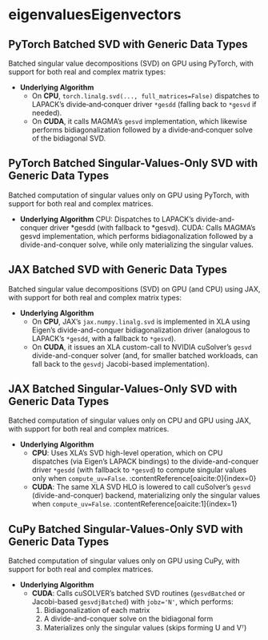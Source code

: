 # eigenvaluesEigenvectors

## PyTorch Batched SVD with Generic Data Types

Batched singular value decompositions (SVD) on GPU using PyTorch, with support for both real and complex matrix types:

- **Underlying Algorithm**  
  - On **CPU**, `torch.linalg.svd(..., full_matrices=False)` dispatches to LAPACK’s divide‐and‐conquer driver `*gesdd` (falling back to `*gesvd` if needed).  
  - On **CUDA**, it calls MAGMA’s `gesvd` implementation, which likewise performs bidiagonalization followed by a divide‐and‐conquer solve of the bidiagonal SVD.

## PyTorch Batched Singular-Values-Only SVD with Generic Data Types

Batched computation of singular values only on GPU using PyTorch, with support for both real and complex matrices.

- **Underlying Algorithm**
  CPU: Dispatches to LAPACK’s divide-and-conquer driver *gesdd (with fallback to *gesvd).
  CUDA: Calls MAGMA’s gesvd implementation, which performs bidiagonalization followed by a divide-and-conquer solve, while only materializing the singular values.

## JAX Batched SVD with Generic Data Types

Batched singular value decompositions (SVD) on GPU (and CPU) using JAX, with support for both real and complex matrix types:

- **Underlying Algorithm**  
  - On **CPU**, JAX’s `jax.numpy.linalg.svd` is implemented in XLA using Eigen’s divide-and-conquer bidiagonalization driver (analogous to LAPACK’s `*gesdd`, with a fallback to `*gesvd`).  
  - On **CUDA**, it issues an XLA custom-call to NVIDIA cuSolver’s `gesvd` divide-and-conquer solver (and, for smaller batched workloads, can fall back to the `gesvdj` Jacobi-based implementation).

## JAX Batched Singular-Values-Only SVD with Generic Data Types

Batched computation of singular values only on CPU and GPU using JAX, with support for both real and complex matrices.

- **Underlying Algorithm**  
  - **CPU**: Uses XLA’s SVD high-level operation, which on CPU dispatches (via Eigen’s LAPACK bindings) to the divide-and-conquer driver `*gesdd` (with fallback to `*gesvd`) to compute singular values only when `compute_uv=False`. :contentReference[oaicite:0]{index=0}  
  - **CUDA**: The same XLA SVD HLO is lowered to call cuSolver’s `gesvd` (divide-and-conquer) backend, materializing only the singular values when `compute_uv=False`. :contentReference[oaicite:1]{index=1}

## CuPy Batched Singular-Values-Only SVD with Generic Data Types

Batched computation of singular values only on GPU using CuPy, with support for both real and complex matrices.

- **Underlying Algorithm**  
  - **CUDA**: Calls cuSOLVER’s batched SVD routines (`gesvdBatched` or Jacobi-based `gesvdjBatched`) with `jobz='N'`, which performs:
    1. Bidiagonalization of each matrix  
    2. A divide-and-conquer solve on the bidiagonal form  
    3. Materializes only the singular values (skips forming U and Vᵀ)

